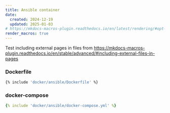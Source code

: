 ```yaml
---
title: Ansible container
date:
  created: 2024-12-19
  updated: 2025-01-03
# https://mkdocs-macros-plugin.readthedocs.io/en/latest/rendering/#opt-in-with-the-markdown-pages-header
render_macros: true
---
```


Test including external pages in files from https://mkdocs-macros-plugin.readthedocs.io/en/stable/advanced/#including-external-files-in-pages

### Dockerfile

```Dockerfile
{% include 'docker/ansible/Dockerfile' %}
```

### docker-compose

```yaml
{% include 'docker/ansible/docker-compose.yml' %}
```
